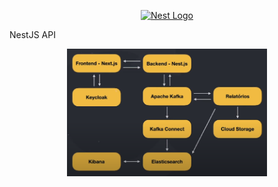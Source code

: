 <p align="center">
  <a href="http://nestjs.com/" target="blank"><img src="https://nestjs.com/img/logo_text.svg" width="320" alt="Nest Logo" /></a>
</p>


NestJS API

<p align="center">
  <img src="https://github.com/willynogueira/NestJS-API/blob/main/Screenshot_1.png" width="320" alt="Nest" />
</p>

